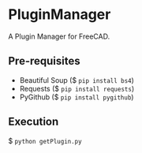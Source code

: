 # PluginManager
A Plugin Manager for FreeCAD. 

## Pre-requisites
- Beautiful Soup ($ `pip install bs4`)
- Requests ($ `pip install requests`)
- PyGithub ($ `pip install pygithub`)

## Execution
$ `python getPlugin.py`
